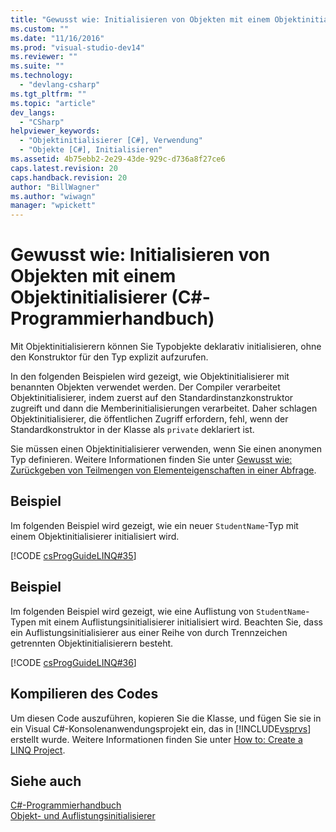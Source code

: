 ```yaml
---
title: "Gewusst wie: Initialisieren von Objekten mit einem Objektinitialisierer (C#-Programmierhandbuch) | Microsoft Docs"
ms.custom: ""
ms.date: "11/16/2016"
ms.prod: "visual-studio-dev14"
ms.reviewer: ""
ms.suite: ""
ms.technology: 
  - "devlang-csharp"
ms.tgt_pltfrm: ""
ms.topic: "article"
dev_langs: 
  - "CSharp"
helpviewer_keywords: 
  - "Objektinitialisierer [C#], Verwendung"
  - "Objekte [C#], Initialisieren"
ms.assetid: 4b75ebb2-2e29-43de-929c-d736a8f27ce6
caps.latest.revision: 20
caps.handback.revision: 20
author: "BillWagner"
ms.author: "wiwagn"
manager: "wpickett"
---
```

# Gewusst wie: Initialisieren von Objekten mit einem Objektinitialisierer (C#-Programmierhandbuch)
Mit Objektinitialisierern können Sie Typobjekte deklarativ initialisieren, ohne den Konstruktor für den Typ explizit aufzurufen.  
  
 In den folgenden Beispielen wird gezeigt, wie Objektinitialisierer mit benannten Objekten verwendet werden.  Der Compiler verarbeitet Objektinitialisierer, indem zuerst auf den Standardinstanzkonstruktor zugreift und dann die Memberinitialisierungen verarbeitet.  Daher schlagen Objektinitialisierer, die öffentlichen Zugriff erfordern, fehl, wenn der Standardkonstruktor in der Klasse als `private` deklariert ist.  
  
 Sie müssen einen Objektinitialisierer verwenden, wenn Sie einen anonymen Typ definieren.  Weitere Informationen finden Sie unter [Gewusst wie: Zurückgeben von Teilmengen von Elementeigenschaften in einer Abfrage](../../../csharp/programming-guide/classes-and-structs/how-to-return-subsets-of-element-properties-in-a-query.md).  
  
## Beispiel  
 Im folgenden Beispiel wird gezeigt, wie ein neuer `StudentName`\-Typ mit einem Objektinitialisierer initialisiert wird.  
  
 [!CODE [csProgGuideLINQ#35](../CodeSnippet/VS_Snippets_VBCSharp/csProgGuideLINQ#35)]  
  
## Beispiel  
 Im folgenden Beispiel wird gezeigt, wie eine Auflistung von `StudentName`\-Typen mit einem Auflistungsinitialisierer initialisiert wird.  Beachten Sie, dass ein Auflistungsinitialisierer aus einer Reihe von durch Trennzeichen getrennten Objektinitialisierern besteht.  
  
 [!CODE [csProgGuideLINQ#36](../CodeSnippet/VS_Snippets_VBCSharp/csProgGuideLINQ#36)]  
  
## Kompilieren des Codes  
 Um diesen Code auszuführen, kopieren Sie die Klasse, und fügen Sie sie in ein Visual C\#\-Konsolenanwendungsprojekt ein, das in [!INCLUDE[vsprvs](../../../csharp/includes/vsprvs_md.md)] erstellt wurde.  Weitere Informationen finden Sie unter [How to: Create a LINQ Project](../Topic/How%20to:%20Create%20a%20LINQ%20Project.md).  
  
## Siehe auch  
 [C\#\-Programmierhandbuch](../../../csharp/programming-guide/index.md)   
 [Objekt\- und Auflistungsinitialisierer](../../../csharp/programming-guide/classes-and-structs/object-and-collection-initializers.md)